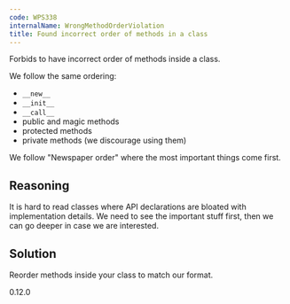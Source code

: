 ```yaml
---
code: WPS338
internalName: WrongMethodOrderViolation
title: Found incorrect order of methods in a class
---
```


Forbids to have incorrect order of methods inside a class.

We follow the same ordering:

  - `__new__`
  - `__init__`
  - `__call__`
  - public and magic methods
  - protected methods
  - private methods (we discourage using them)

We follow "Newspaper order" where the most important things come first.

## Reasoning
It is hard to read classes where API declarations are bloated with
implementation details. We need to see the important stuff first,
then we can go deeper in case we are interested.

## Solution
Reorder methods inside your class to match our format.

<div class="versionadded">

0.12.0

</div>